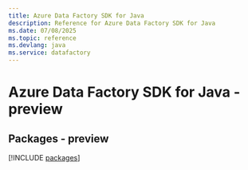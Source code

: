 ```yaml
---
title: Azure Data Factory SDK for Java
description: Reference for Azure Data Factory SDK for Java
ms.date: 07/08/2025
ms.topic: reference
ms.devlang: java
ms.service: datafactory
---
```

# Azure Data Factory SDK for Java - preview
## Packages - preview
[!INCLUDE [packages](data-factory-index.md)]